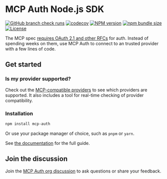 # MCP Auth Node.js SDK

[![GitHub branch check runs](https://img.shields.io/github/check-runs/mcp-auth/js/master)](https://github.com/mcp-auth/js/actions?query=branch%3Amaster)
[![codecov](https://codecov.io/gh/mcp-auth/js/graph/badge.svg?token=JXZ4C50SCV)](https://codecov.io/gh/mcp-auth/js)
[![NPM version](https://img.shields.io/npm/v/mcp-auth)](https://www.npmjs.com/package/mcp-auth)
[![npm bundle size](https://img.shields.io/bundlephobia/minzip/mcp-auth)](https://bundlephobia.com/package/mcp-auth)
[![License](https://img.shields.io/npm/l/mcp-auth)](https://github.com/mcp-auth/js/blob/master/LICENSE)

The MCP spec [requires OAuth 2.1 and other RFCs](https://modelcontextprotocol.io/specification/2025-03-26/basic/authorization) for auth. Instead of spending weeks on them, use MCP Auth to connect to an trusted provider with a few lines of code.

## Get started

### Is my provider supported?

Check out the [MCP-compatible providers](https://mcp-auth.dev/docs/provider-list) to see which providers are supported. It also includes a tool for real-time checking of provider compatibility.

### Installation

```bash
npm install mcp-auth
```

Or use your package manager of choice, such as `pnpm` or `yarn`.

See [the documentation](https://mcp-auth.dev/docs) for the full guide.

## Join the discussion

Join the [MCP Auth org discussion](https://github.com/orgs/mcp-auth/discussions) to ask questions or share your feedback.
